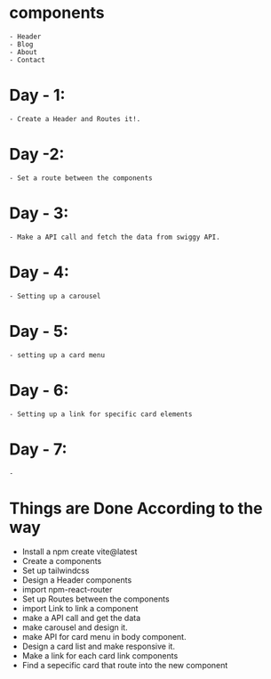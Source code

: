 # components 
    - Header
    - Blog
    - About
    - Contact

# Day - 1:
    - Create a Header and Routes it!.
# Day -2:
    - Set a route between the components
# Day - 3:
    - Make a API call and fetch the data from swiggy API.
# Day - 4:
    - Setting up a carousel 
# Day - 5:
    - setting up a card menu
# Day - 6:
    - Setting up a link for specific card elements
# Day - 7:
    - 
    

# Things are Done According to the way
- Install a npm create vite@latest
- Create a components
- Set up tailwindcss
- Design a Header components
- import npm-react-router 
- Set up Routes between the components
- import Link to link a component
- make a API call and get the data
- make carousel and design it.
- make API for card menu in body component.
- Design a card list and make responsive it.
- Make a link for each card link components
- Find a sepecific card that route into the new component